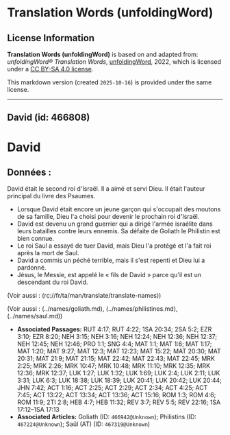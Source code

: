 # Translation Words (unfoldingWord)

## License Information

**Translation Words (unfoldingWord)** is based on and adapted from: _unfoldingWord® Translation Words_, [unfoldingWord](https://unfoldingword.org/utw), 2022, which is licensed under a [CC BY-SA 4.0 license](https://creativecommons.org/licenses/by-sa/4.0/legalcode.en).

This markdown version (created `2025-10-16`) is provided under the same license.



--------------------------------

## David (id: 466808)

David
=====

Données :
---------

David était le second roi d'Israël. Il a aimé et servi Dieu. Il était l'auteur principal du livre des Psaumes.

* Lorsque David était encore un jeune garçon qui s'occupait des moutons de sa famille, Dieu l'a choisi pour devenir le prochain roi d'Israël.
* David est devenu un grand guerrier qui a dirigé l'armée israélite dans leurs batailles contre leurs ennemis. Sa défaite de Goliath le Philistin est bien connue.
* Le roi Saul a essayé de tuer David, mais Dieu l'a protégé et l'a fait roi après la mort de Saul.
* David a commis un péché terrible, mais il s'est repenti et Dieu lui a pardonné.
* Jésus, le Messie, est appelé le « fils de David » parce qu'il est un descendant du roi David.

(Voir aussi : (rc://fr/ta/man/translate/translate\-names))

(Voir aussi : (../names/goliath.md), (../names/philistines.md), (../names/saul.md))

* **Associated Passages:** RUT 4:17; RUT 4:22; 1SA 20:34; 2SA 5:2; EZR 3:10; EZR 8:20; NEH 3:15; NEH 3:16; NEH 12:24; NEH 12:36; NEH 12:37; NEH 12:45; NEH 12:46; PRO 1:1; SNG 4:4; MAT 1:1; MAT 1:6; MAT 1:17; MAT 1:20; MAT 9:27; MAT 12:3; MAT 12:23; MAT 15:22; MAT 20:30; MAT 20:31; MAT 21:9; MAT 21:15; MAT 22:42; MAT 22:43; MAT 22:45; MRK 2:25; MRK 2:26; MRK 10:47; MRK 10:48; MRK 11:10; MRK 12:35; MRK 12:36; MRK 12:37; LUK 1:27; LUK 1:32; LUK 1:69; LUK 2:4; LUK 2:11; LUK 3:31; LUK 6:3; LUK 18:38; LUK 18:39; LUK 20:41; LUK 20:42; LUK 20:44; JHN 7:42; ACT 1:16; ACT 2:25; ACT 2:29; ACT 2:34; ACT 4:25; ACT 7:45; ACT 13:22; ACT 13:34; ACT 13:36; ACT 15:16; ROM 1:3; ROM 4:6; ROM 11:9; 2TI 2:8; HEB 4:7; HEB 11:32; REV 3:7; REV 5:5; REV 22:16; 1SA 17:12–1SA 17:13
* **Associated Articles:** Goliath (ID: `466942@Unknown`); Philistins (ID: `467224@Unknown`); Saül (AT) (ID: `467319@Unknown`)

